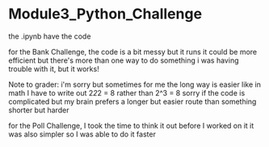 # Module3_Python_Challenge

the .ipynb have the code

for the Bank Challenge, the code is a bit messy but it runs
it could be more efficient but there's more than one way to do something
i was having trouble with it, but it works! 

Note to grader: i'm sorry but sometimes for me the long way is easier
like in math I have to write out 2*2*2 = 8 rather than 2^3 = 8
sorry if the code is complicated but my brain prefers a longer but easier route than something shorter but harder

for the Poll Challenge, I took the time to think it out before I worked on it
it was also simpler so I was able to do it faster
